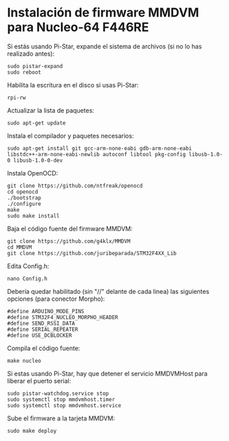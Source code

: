 # Instalación de firmware MMDVM para Nucleo-64 F446RE

Si estás usando Pi-Star, expande el sistema de archivos (si no lo has realizado antes):

    sudo pistar-expand
    sudo reboot

Habilita la escritura en el disco si usas Pi-Star:

    rpi-rw

Actualizar la lista de paquetes:

    sudo apt-get update

Instala el compilador y paquetes necesarios:

    sudo apt-get install git gcc-arm-none-eabi gdb-arm-none-eabi libstdc++-arm-none-eabi-newlib autoconf libtool pkg-config libusb-1.0-0 libusb-1.0-0-dev

Instala OpenOCD:

    git clone https://github.com/ntfreak/openocd
    cd openocd
    ./bootstrap
    ./configure
    make
    sudo make install

Baja el código fuente del firmware MMDVM:

    git clone https://github.com/g4klx/MMDVM
    cd MMDVM
    git clone https://github.com/juribeparada/STM32F4XX_Lib

Edita Config.h:

    nano Config.h
    
Debería quedar habilitado (sin "//" delante de cada linea) las siguientes opciones (para conector Morpho):

    #define ARDUINO_MODE_PINS
    #define STM32F4_NUCLEO_MORPHO_HEADER
    #define SEND_RSSI_DATA
    #define SERIAL_REPEATER
    #define USE_DCBLOCKER

Compila el código fuente:

    make nucleo

Si estas usando Pi-Star, hay que detener el servicio MMDVMHost para liberar el puerto serial:

    sudo pistar-watchdog.service stop
    sudo systemctl stop mmdvmhost.timer
    sudo systemctl stop mmdvmhost.service

Sube el firmware a la tarjeta MMDVM:

    sudo make deploy
